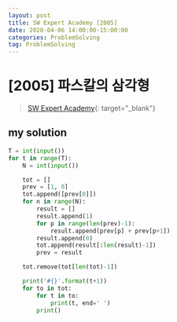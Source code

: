 ```yaml
---
layout: post
title: SW Expert Academy [2005]
date: 2020-04-06 14:00:00-15:00:00
categories: ProblemSolving
tag: ProblemSolving
---
```


# [2005] 파스칼의 삼각형
> [SW Expert Academy](https://swexpertacademy.com/main/main.do){: target="_blank"}

## my solution
```python
T = int(input())
for t in range(T):
    N = int(input())

    tot = []
    prev = [1, 0]
    tot.append([prev[0]])
    for n in range(N):
        result = []
        result.append(1)
        for p in range(len(prev)-1):
            result.append(prev[p] + prev[p+1])
        result.append(0)
        tot.append(result[:len(result)-1])
        prev = result

    tot.remove(tot[len(tot)-1])

    print('#{}'.format(t+1))
    for to in tot:
        for t in to:
            print(t, end=' ')
        print()
```
